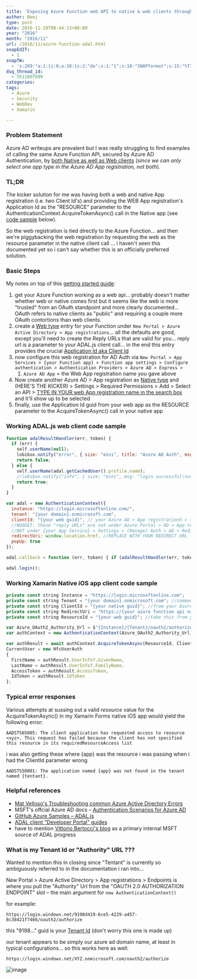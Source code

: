 ```yaml
---
title: 'Exposing Azure Function web API to native & web clients through Azure AD authentication'
author: Beej
type: post
date: 2016-11-29T08:44:13+00:00
year: "2016"
month: "2016/11"
url: /2016/11/azure-function-adal.html
snapEdIT:
  - 1
snapTW:
  - 's:289:"a:1:{i:0;a:10:{s:2:"do";s:1:"1";s:10:"SNAPformat";s:15:"%TITLE% - %URL%";s:8:"attchImg";s:1:"1";s:9:"isAutoImg";s:1:"A";s:8:"imgToUse";s:0:"";s:4:"doTW";s:1:"1";s:11:"isPrePosted";s:1:"1";s:8:"isPosted";s:1:"1";s:4:"pgID";s:18:"804437431785168897";s:5:"pDate";s:19:"2016-12-01 21:30:07";}}";'
dsq_thread_id:
  - 5511007699
categories:
tags:
  - Azure
  - Security
  - WebDev
  - Xamarin

---
```

### Problem Statement

Azure AD writeups are prevalent but I was really struggling to find examples of calling the same Azure Function API, secured by Azure AD Authentication, by <u>both Native as well as Web clients</u> (_since we can only select one app type in the Azure AD App registration, not both_).

### TL;DR

The kicker solution for me was having both a web and native App registration (i.e. two Client Id's) and providing the WEB App registration's Application Id as the "RESOURCE" parameter to the AuthenticationContext.AcquireTokenAsync() call in the Native app (see [code sample][1] below).

So the web registration is tied directly to the Azure Function... and then we're piggybacking the web registration by requesting the web as the resource parameter in the native client call ... i haven't seen this documented yet so i can't say whether this is an officially preferred solution.

### Basic Steps

My notes on top of this [getting started guide][2]:

  1. get your Azure Function working as a web api... probably doesn't matter whether web or native comes first but it seems like the web is more "trusted" from an OAuth standpoint and more clearly documented... OAuth refers to native clients as "public" and requiring a couple more OAuth contortions than web clients.
  2. create a <u>Web type</u> entry for your Function under `New Portal > Azure Active Directory > App registrations`... all the defaults are good, except you'll need to create the Reply URLs that are valid for you... reply url is a parameter to your ADAL.js client call... in the end this entry provides the crucial <u>Application Id aka Client Id</u>
  3. now configure this web registration for AD Auth via `New Portal > App Services > {your Function app} > Function app settings > Configure authentication > Authentication Providers > Azure AD > Express >`
      1. `Azure AD App` = the Web App registration name you gave above
  4. Now create another Azure AD > App registration as <u>Native type</u> and <span class="HL">(HERE'S THE KICKER) > Settings > Required Permissions > Add > Select an API > <u>TYPE IN YOUR web App registration name in the search box</u> and it'll show up to be selected</span>
  5. finally, use the Application Id guid from your web app as the RESOURCE parameter to the AcquireTokenAsync() call in your native app 

### Working ADAL.js web client code sample

```js
function adalResultHandler(err, token) {
  if (err) {
    self.userName(null);
    lobibox.notify("error", { size: "mini", title: "Azure AD Auth", msg: err });
    return false;
  } else {
    self.userName(adal.getCachedUser().profile.name);
    //lobibox.notify("info", { size: "mini", msg: "login successful\nuser: " + user.profile.name + "\ntoken: " + token });
    return true;
  }
}

var adal = new AuthenticationContext({
  instance: "https://login.microsoftonline.com/",
  tenant: "{your domain}.onmicrosoft.com",
  clientId: "{your web guid}", // your Azure AD > App registrationS > {your web api} > APPLICATION ID
  //NUGGET: these "reply URLs" are set under Azure Portal > AD > App registrations > {your App Service} > Settings > Reply URLs
  //NOT under {your App Service} > Settings > (Manage) Auth > AD > Redirect URLs !!!
  redirectUri: window.location.href, //REPLACE WITH YOUR REDIRECT URL
  popUp: true
});

adal.callback = function (err, token) { if (adalResultHandler(err, token)) doSomething(); }

adal.login();
```    

<a name="nativeCodeSample"><i class="fa fa-anchor"></i></a>

### Working Xamarin Native iOS app client code sample
```js
private const string Instance = "https://login.microsoftonline.com";
private const string Tenant = "{your domain}.onmicrosoft.com"; //common //COMMON OR YOUR TENANT ID // "hfcazure.com", //"4be68759-0968-4760-b716-f82711a28fcb", //https://stackoverflow.com/questions/26384034/how-to-get-the-azure-account-tenant-id
private const string ClientId = "{your native guid}"; //from your Azure AD > App registrations > {your ***NATIVE*** api} > APPLICATION ID
private const string RedirectUri = "https://{your azure function api name}.azurewebsites.net";
private const string ResourceId = "{your web guid}"; //take this from your Azure AD > App registrations > {your ***WEB*** api} > APPLICATION ID // **isn't that interesting, we're requesting another API as the "resource" of this api**

var Azure_OAuth2_Authority_Url = $"{Instance}/{Tenant}/oauth2/authorize");
var authContext = new AuthenticationContext(Azure_OAuth2_Authority_Url);

var authResult = await authContext.AcquireTokenAsync(ResourceId, ClientId, new Uri(RedirectUri), await _platformParameters.GetAsync()); //_platformParameters is something i whipped up special
CurrentUser = new HfcUserAuth
{
  FirstName = authResult.UserInfo?.GivenName,
  LastName = authResult.UserInfo?.FamilyName,
  AccessToken = authResult.AccessToken,
  IdToken = authResult.IdToken
};
```    

### Typical error responses

Various attempts at sussing out a valid _resource_ value for the AcquireTokenAsync() in my Xamarin Forms native iOS app would yield the following error:
          
`AADSTS65005: The client application has requested access to resource <xyz>. This request has failed because the client has not specified this resource in its requiredResourceAccess list`

i was also getting these where {app} was the resource i was passing when i had the ClientId parameter wrong
          
`AADSTS50001: The application named {app} was not found in the tenant named {tentant}.`

### Helpful references

  * [Mat Velloso's Troubleshooting common Azure Active Directory Errors][3]
  * MSFT's offcial Azure AD docs &#8211; [Authentication Scenarios for Azure AD][4]
  * [GitHub Azure Samples &#8211; ADAL.js][5]
  * [ADAL client "Developer Portal" guides][2]
  * have to mention [Vittorio Bertocci's blog][6] as a primary internal MSFT source of ADAL progress

### What is my Tenant Id or "Authority" URL ???

Wanted to mention this in closing since "Tentant" is currently so ambiguously referred to in the documentation i ran into...
  
New Portal > Azure Active Directory > App registrations > Endpoints is where you pull the "Authority" Url from the "OAUTH 2.0 AUTHORIZATION ENDPOINT" slot &#8211; the main argument for `new AuthenticationContext()`

for example:
          
`https://login.windows.net/9198d419-6ce5-4229-a457-8c38421f7466/oauth2/authorize`
  
this "9198..." guid is your <u>Tenant Id</u> (don't worry this one is made up)

our tenant appears to be simply our azure ad domain name, at least in typical configurations... so this works here as well:
          
`https://login.windows.net/XYZ.onmicrosoft.com/oauth2/authorize`

![image][7]

 [1]: #nativeCodeSample
 [2]: https://identity.microsoft.com/Docs/Web
 [3]: https://www.matvelloso.com/2015/01/30/troubleshooting-common-azure-active-directory-errors/
 [4]: https://docs.microsoft.com/en-us/azure/active-directory/active-directory-authentication-scenarios#web-application-to-web-api
 [5]: https://github.com/Azure-Samples/active-directory-javascript-singlepageapp-dotnet-webapi
 [6]: https://www.cloudidentity.com/blog/2015/02/19/introducing-adal-js-v1/
 [7]: https://cloud.githubusercontent.com/assets/6301228/20546192/912bad5c-b0c8-11e6-8243-1f8cdc8a0ef5.png